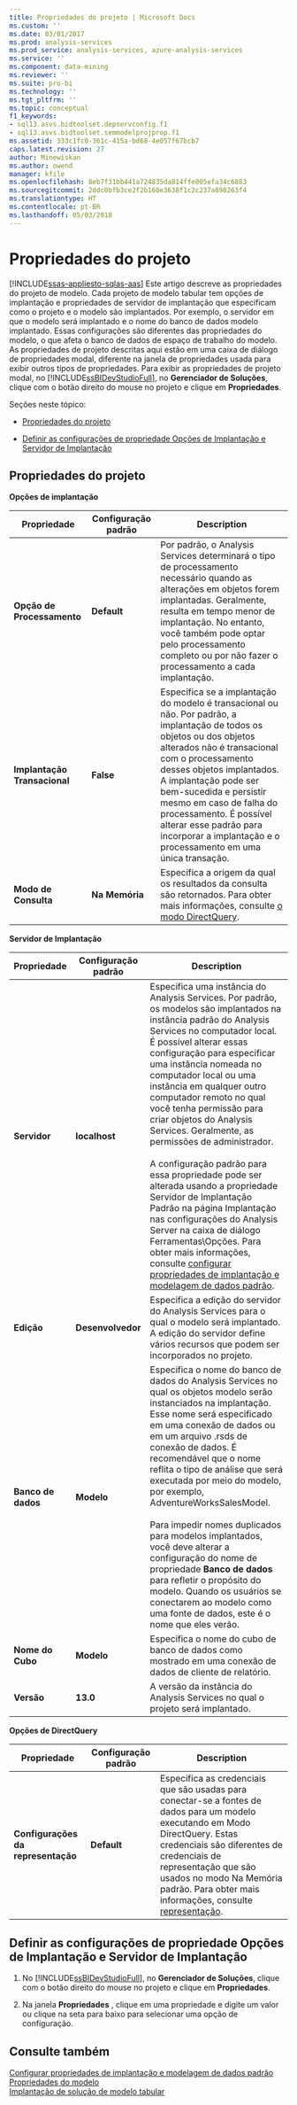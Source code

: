 ```yaml
---
title: Propriedades do projeto | Microsoft Docs
ms.custom: ''
ms.date: 03/01/2017
ms.prod: analysis-services
ms.prod_service: analysis-services, azure-analysis-services
ms.service: ''
ms.component: data-mining
ms.reviewer: ''
ms.suite: pro-bi
ms.technology: ''
ms.tgt_pltfrm: ''
ms.topic: conceptual
f1_keywords:
- sql13.asvs.bidtoolset.depservconfig.f1
- sql13.asvs.bidtoolset.semmodelprojprop.f1
ms.assetid: 333c1fc0-361c-415a-bd68-4e057f67bcb7
caps.latest.revision: 27
author: Minewiskan
ms.author: owend
manager: kfile
ms.openlocfilehash: 8eb7f31bb441a724835da814ffe005efa34c6883
ms.sourcegitcommit: 2ddc0bfb3ce2f2b160e3638f1c2c237a898263f4
ms.translationtype: HT
ms.contentlocale: pt-BR
ms.lasthandoff: 05/03/2018
---
```

# <a name="project-properties"></a>Propriedades do projeto 
[!INCLUDE[ssas-appliesto-sqlas-aas](../../includes/ssas-appliesto-sqlas-aas.md)]
  Este artigo descreve as propriedades do projeto de modelo. Cada projeto de modelo tabular tem opções de implantação e propriedades de servidor de implantação que especificam como o projeto e o modelo são implantados. Por exemplo, o servidor em que o modelo será implantado e o nome do banco de dados modelo implantado. Essas configurações são diferentes das propriedades do modelo, o que afeta o banco de dados de espaço de trabalho do modelo. As propriedades de projeto descritas aqui estão em uma caixa de diálogo de propriedades modal, diferente na janela de propriedades usada para exibir outros tipos de propriedades. Para exibir as propriedades de projeto modal, no [!INCLUDE[ssBIDevStudioFull](../../includes/ssbidevstudiofull-md.md)], no **Gerenciador de Soluções**, clique com o botão direito do mouse no projeto e clique em **Propriedades**.  
  
 Seções neste tópico:  
  
-   [Propriedades do projeto](#bkmk_proj_properties)  
  
-   [Definir as configurações de propriedade Opções de Implantação e Servidor de Implantação](#bkmk_conf_proj_settings)  
  
##  <a name="bkmk_proj_properties"></a> Propriedades do projeto  
 **Opções de implantação**  
  
|Propriedade|Configuração padrão|Description|  
|--------------|---------------------|-----------------|  
|**Opção de Processamento**|**Default**|Por padrão, o Analysis Services determinará o tipo de processamento necessário quando as alterações em objetos forem implantadas. Geralmente, resulta em tempo menor de implantação. No entanto, você também pode optar pelo processamento completo ou por não fazer o processamento a cada implantação.|  
|**Implantação Transacional**|**False**|Especifica se a implantação do modelo é transacional ou não. Por padrão, a implantação de todos os objetos ou dos objetos alterados não é transacional com o processamento desses objetos implantados. A implantação pode ser bem-sucedida e persistir mesmo em caso de falha do processamento. É possível alterar esse padrão para incorporar a implantação e o processamento em uma única transação.|  
|**Modo de Consulta**|**Na Memória**|Especifica a origem da qual os resultados da consulta são retornados. Para obter mais informações, consulte [o modo DirectQuery](../../analysis-services/tabular-models/directquery-mode-ssas-tabular.md).|  
  
 **Servidor de Implantação**  
  
|Propriedade|Configuração padrão|Description|  
|--------------|---------------------|-----------------|  
|**Servidor**|**localhost**|Especifica uma instância do Analysis Services. Por padrão, os modelos são implantados na instância padrão do Analysis Services no computador local. É possível alterar essas configuração para especificar uma instância nomeada no computador local ou uma instância em qualquer outro computador remoto no qual você tenha permissão para criar objetos do Analysis Services. Geralmente, as permissões de administrador.<br /><br /> A configuração padrão para essa propriedade pode ser alterada usando a propriedade Servidor de Implantação Padrão na página Implantação nas configurações do Analysis Server na caixa de diálogo Ferramentas\Opções. Para obter mais informações, consulte [configurar propriedades de implantação e modelagem de dados padrão](../../analysis-services/tabular-models/configure-default-data-modeling-and-deployment-properties-ssas-tabular.md).|  
|**Edição**|**Desenvolvedor**|Especifica a edição do servidor do Analysis Services para o qual o modelo será implantado. A edição do servidor define vários recursos que podem ser incorporados no projeto.|  
|**Banco de dados**|**Modelo**|Especifica o nome do banco de dados do Analysis Services no qual os objetos modelo serão instanciados na implantação. Esse nome será especificado em uma conexão de dados ou em um arquivo .rsds de conexão de dados. É recomendável que o nome reflita o tipo de análise que será executada por meio do modelo, por exemplo, AdventureWorksSalesModel.<br /><br /> Para impedir nomes duplicados para modelos implantados, você deve alterar a configuração do nome de propriedade **Banco de dados** para refletir o propósito do modelo. Quando os usuários se conectarem ao modelo como uma fonte de dados, este é o nome que eles verão.|  
|**Nome do Cubo**|**Modelo**|Especifica o nome do cubo de banco de dados como mostrado em uma conexão de dados de cliente de relatório.|  
|**Versão**|**13.0**|A versão da instância do Analysis Services no qual o projeto será implantado.|  
  
 **Opções de DirectQuery**  
  
|Propriedade|Configuração padrão|Description|  
|--------------|---------------------|-----------------|  
|**Configurações da representação**|**Default**|Especifica as credenciais que são usadas para conectar-se a fontes de dados para um modelo executando em Modo DirectQuery. Estas credenciais são diferentes de credenciais de representação que são usados no modo Na Memória padrão. Para obter mais informações, consulte [representação](../../analysis-services/tabular-models/impersonation-ssas-tabular.md).|  
  
##  <a name="bkmk_conf_proj_settings"></a> Definir as configurações de propriedade Opções de Implantação e Servidor de Implantação  
  
1.  No [!INCLUDE[ssBIDevStudioFull](../../includes/ssbidevstudiofull-md.md)], no **Gerenciador de Soluções**, clique com o botão direito do mouse no projeto e clique em **Propriedades**.  
  
2.  Na janela **Propriedades** , clique em uma propriedade e digite um valor ou clique na seta para baixo para selecionar uma opção de configuração.  
  
## <a name="see-also"></a>Consulte também  
 [Configurar propriedades de implantação e modelagem de dados padrão](../../analysis-services/tabular-models/configure-default-data-modeling-and-deployment-properties-ssas-tabular.md)   
 [Propriedades do modelo](../../analysis-services/tabular-models/model-properties-ssas-tabular.md)   
 [Implantação de solução de modelo tabular](../../analysis-services/tabular-models/tabular-model-solution-deployment-ssas-tabular.md)  
  
  
